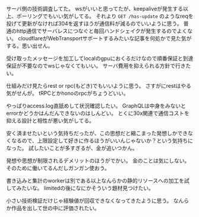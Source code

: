 サーバ側の技術調査してた。
wsがいいと思ってたが、keepaliveが発生する以上、ポーリングでもいい気がしてる。
それより `GET /has-update` のようなreqを投げて更新がなければ304を返すほうが通信料が減るのでいいように思う。
普通のhttp通信でサーバレスにつなぐと毎回ハンドシェイクが発生するのでよくない。
cloudflareがWebTransportサポートするみたいな記事を何処かで見た気がする。思い出せん。

受け取ったメッセージを加工してlocalのgpuにおくるだけなので順番保証と到達保証が不要なのでwsじゃなくてもいい。
サーバ費用を抑えられる方針で行きたい。

仕組みだけ見たらrest or rpc(もどき)でもいいように思う。
さすがにrestはやる気がせんが。
tRPCとかhonoのrpcがちょうどいい。

やっぱりaccess.log直舐めして状況確認したい。
GraphQLは中身をみないとerrorかどうかはんだんできないのはしんどい。
とくに30x関連で通信コストを抑える設計と相性が悪い気がしてる。

安く済ませたいという気持ちだったが、この思想だと縮こまった発想しかできなくなるので、上限設定して好きに作るほうがいいんじゃないか？という気持ちになった。
試したいことが多すぎるが、金が追いつかん。

発想や思想が制限されるデメリットのほうがでかい。
金のことは気にしない。そのために働いてるんだしガンガン使おう。

書き込みと集計のworkerは別である以上なんらかの静的リソースへの加工を試してみたいな。
limitedの後になにかそういう題材見つけたい。

小さい技術検証だけじゃ経験値が回収できなくなってきたように思う。
なんらか作品を出して世の中に評価されたい。

